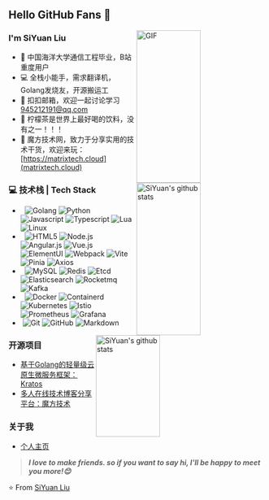 ## Hello GitHub Fans 👋
<img align="right" alt="GIF" style="width:50%;height:300px" src="https://raw.githubusercontent.com/onimur/.github/master/.resources/git-header.svg" />

### I'm SiYuan Liu

- 🏫 中国海洋大学通信工程毕业，B站重度用户
- 💻 全栈小能手，需求翻译机，Golang发烧友，开源搬运工
- 💬 扣扣邮箱，欢迎一起讨论学习 [945212191@qq.com](mailto:945212191@qq.com)
- 🍋 柠檬茶是世界上最好喝的饮料，没有之一！！！
- 👏 魔方技术网，致力于分享实用的技术干货，欢迎来玩：[https://matrixtech.cloud](matrixtech.cloud)

<img style="width:50%;height:300px" align="right" alt="SiYuan's github stats" src="https://github-readme-stats.vercel.app/api?username=Liusiyuan-git&show_icons=true&hide_border=true&count_private=true"/>

### 💻 技术栈 | Tech Stack

- &#160; ![Golang](https://img.shields.io/badge/-Go-333333?style=flat&logo=Go)
![Python](https://img.shields.io/badge/-Python-333333?style=flat&logo=Python)
![Javascript](https://img.shields.io/badge/-Javascript-333333?style=flat&logo=Javascript)
![Typescript](https://img.shields.io/badge/-Typescript-333333?style=flat&logo=Typescript)
![Lua](https://img.shields.io/badge/-Lua-333333?style=flat&logo=Lua)
![Linux](https://img.shields.io/badge/-Linux-333333?style=flat&logo=Linux&logoColor=FCC624)
- &#160; ![HTML5](https://img.shields.io/badge/-HTML5-333333?style=flat&logo=HTML5)
![Node.js](https://img.shields.io/badge/-Node.js-333333?style=flat&logo=node.js)
![Angular.js](https://img.shields.io/badge/-Angular-333333?style=flat&logo=Angular)
![Vue.js](https://img.shields.io/badge/-Vue-333333?style=flat&logo=Vue.js)
![ElementUI](https://img.shields.io/badge/-ElementUI-333333?style=flat&logo=elementplus)
![Webpack](https://img.shields.io/badge/-Webpack-333333?style=flat&logo=Webpack)
![Vite](https://img.shields.io/badge/-Vite-333333?style=flat&logo=Vite)
![Pinia](https://img.shields.io/badge/-Pinia-333333?style=flat&logo=Pinia)
![Axios](https://img.shields.io/badge/-Axios-333333?style=flat&logo=Axios)
- &#160; ![MySQL](https://img.shields.io/badge/-MySQL-333333?style=flat&logo=mysql)
![Redis](https://img.shields.io/badge/-Redis-333333?style=flat&logo=Redis)
![Etcd](https://img.shields.io/badge/-Etcd-333333?style=flat&logo=Etcd)
![Elasticsearch](https://img.shields.io/badge/-Elasticsearch-333333?style=flat&logo=Elasticsearch)
![Rocketmq](https://img.shields.io/badge/-Rocketmq-333333?style=flat&logo=rocketmq)
![Kafka](https://img.shields.io/badge/-Kafka-333333?style=flat&logo=Kafka)
- &#160; ![Docker](https://img.shields.io/badge/-Docker-333333?style=flat&logo=Docker)
![Containerd](https://img.shields.io/badge/-Containerd-333333?style=flat&logo=Containerd)
![Kubernetes](https://img.shields.io/badge/-Kubernetes-333333?style=flat&logo=Kubernetes)
![Istio](https://img.shields.io/badge/-Istio-333333?style=flat&logo=Istio)
![Prometheus](https://img.shields.io/badge/-Prometheus-333333?style=flat&logo=Prometheus)
![Grafana](https://img.shields.io/badge/-Grafana-333333?style=flat&logo=Grafana)
- &#160;![Git](https://img.shields.io/badge/-Git-333333?style=flat&logo=git)
![GitHub](https://img.shields.io/badge/-GitHub-333333?style=flat&logo=github)
![Markdown](https://img.shields.io/badge/-Markdown-333333?style=flat&logo=markdown)

<img style="width: 50%;height: 200px;max-width: 100%;padding-right: 80px;" align="right" alt="SiYuan's github stats" src="https://github-readme-stats.vercel.app/api/top-langs/?username=Liusiyuan-git&hide=css,scss,html&layout=compact&hide_border=true"/>

### 开源项目
- [基于Golang的轻量级云原生微服务框架：Kratos](https://github.com/go-kratos)
- [多人在线技术博客分享平台：魔方技术](https://github.com/the-zion/matrix-core)

### 关于我
- [个人主页](https://matrixtech.cloud/main/user/timeline?id=cf15oiupn6icj0ufo2og&menu=timeline)

> ***I love to make friends. so if you want to say hi, I'll be happy to meet you more!😊***

⭐️ From [SiYuan Liu](https://github.com/Liusiyuan-git)
